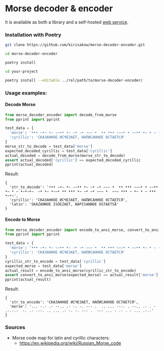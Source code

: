 # Morse decoder & encoder

It is available as both a library and a self-hosted [web service](https://github.com/kirisakow/api-py).

### Installation with Poetry
```bash
git clone https://github.com/kirisakow/morse-decoder-encoder.git

cd morse-decoder-encoder

poetry install
```
```bash
cd your-project

poetry install --editable ../rel/path/to/morse-decoder-encoder/
```

### Usage examples:

#### Decode Morse
```py
from morse_decoder_encoder import decode_from_morse
from pprint import pprint

test_data = {
  'morse': '••• −•− •− −−•• •− −• −• −−− •  •• ••• −−−• • −−•• •− • − •−•−•−  −• •− •−−• •• ••• •− −• −• −−− •  −−− ••• − •− • − ••• •−•−',
  'cyrillic': 'СКАЗАННОЕ ИСЧЕЗАЕТ, НАПИСАННОЕ ОСТАЕТСЯ'
}
morse_str_to_decode = test_data['morse']
expected_decoded_cyrillic = test_data['cyrillic']
actual_decoded = decode_from_morse(morse_str_to_decode)
assert actual_decoded['cyrillic'] == expected_decoded_cyrillic
pprint(actual_decoded)
```
Result:
```
{
  'str_to_decode': '••• −•− •− −−•• •− −• −• −−− •  •• ••• −−−• • −−•• •− • − •−•−•−  −• •− •−−• •• ••• •− −• −• −−− •  −−− ••• − •− • − ••• •−•−',
  'cyrillic': 'СКАЗАННОЕ ИСЧЕЗАЕТ, НАПИСАННОЕ ОСТАЕТСЯ',
  'latin': 'SKAZANNOE ISÖEZAET, NAPISANNOE OSTAETSÄ'
}
```
#### Encode to Morse
```py
from morse_decoder_encoder import encode_to_ansi_morse, convert_to_ansi_morse
from pprint import pprint

test_data = {
  'morse': '••• −•− •− −−•• •− −• −• −−− •  •• ••• −−−• • −−•• •− • − •−•−•−  −• •− •−−• •• ••• •− −• −• −−− •  −−− ••• − •− • − ••• •−•−',
  'cyrillic': 'СКАЗАННОЕ ИСЧЕЗАЕТ, НАПИСАННОЕ ОСТАЕТСЯ'
}
cyrillic_str_to_encode = test_data['cyrillic']
expected_morse = test_data['morse']
actual_result = encode_to_ansi_morse(cyrillic_str_to_encode)
assert convert_to_ansi_morse(expected_morse) == actual_result['morse']
pprint(actual_result)
```
Result:
```
{
  'str_to_encode': 'СКАЗАННОЕ ИСЧЕЗАЕТ, НАПИСАННОЕ ОСТАЕТСЯ',
  'morse': '... -.- .- --.. .- -. -. --- .  .. ... ---. . --.. .- . - .-.-.-  -. .- .--. .. ... .- -. -. --- .  --- ... - .- . - ... .-.-'
}
```

### Sources

* Morse code map for latin and cyrillic characters:
  * https://en.wikipedia.org/wiki/Russian_Morse_code
